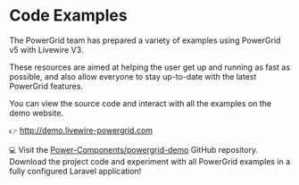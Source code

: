 # Code Examples

The PowerGrid team has prepared a variety of examples using PowerGrid v5 with Livewire V3.

These resources are aimed at helping the user get up and running as fast as possible, and also allow everyone to stay up-to-date with the latest PowerGrid features.

You can view the source code and interact with all the examples on the demo website.

`👉` <a href="https://demo.livewire-powergrid.com" target="_blank">http://demo.livewire-powergrid.com</a>

`💻` Visit the <a href="https://github.com/Power-Components/powergrid-demo" target="_blank">Power-Components/powergrid-demo</a> GitHub repository. Download the project code and experiment with all PowerGrid examples in a fully configured Laravel application!
